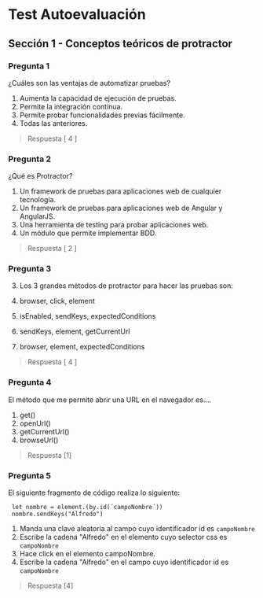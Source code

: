 # Test Autoevaluación

## Sección 1 - Conceptos teóricos de protractor

### Pregunta 1
¿Cuáles son las ventajas de automatizar pruebas?

1. Aumenta la capacidad de ejecución de pruebas.
2. Permite la integración continua.
3. Permite probar funcionalidades previas fácilmente.
4. Todas las anteriores.

> Respuesta [ 4 ]

###  Pregunta 2
¿Qué es Protractor?

1. Un framework de pruebas para aplicaciones web de cualquier tecnología.
2. Un framework de pruebas para aplicaciones web de Angular y AngularJS.
3. Una herramienta de testing para probar aplicaciones web.
4. Un módulo que permite implementar BDD.

> Respuesta [ 2 ]

### Pregunta 3
3. Los 3 grandes métodos de protractor para hacer las pruebas son: 

1. browser, click, element
2. isEnabled, sendKeys, expectedConditions
3. sendKeys, element, getCurrentUrl
4. browser, element, expectedConditions

> Respuesta [ 4 ]

### Pregunta 4
El método que me permite abrir una URL en el navegador es....

1. get()
2. openUrl()
3. getCurrentUrl()
4. browseUrl()

> Respuesta [1]

### Pregunta 5
El siguiente fragmento de código realiza lo siguiente:

   ```
    let nombre = element.(by.id(´campoNombre´))
    nombre.sendKeys("Alfredo")
```

1. Manda una clave aleatoria al campo cuyo identificador id es `campoNombre`
2. Escribe la cadena "Alfredo" en el elemento cuyo selector css es `campoNombre`
3. Hace click en el elemento campoNombre.
4. Escribe la cadena "Alfredo" en el campo cuyo identificador id es `campoNombre`

> Respuesta [4]

